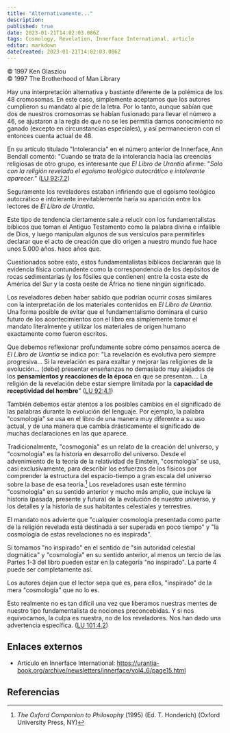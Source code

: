 ```yaml
---
title: "Alternativamente..."
description: 
published: true
date: 2023-01-21T14:02:03.086Z
tags: Cosmology, Revelation, Innerface International, article
editor: markdown
dateCreated: 2023-01-21T14:02:03.086Z
---
```


<p class="v-card v-sheet theme--light grey lighten-3 px-2">© 1997 Ken Glasziou<br>© 1997 The Brotherhood of Man Library</p>

Hay una interpretación alternativa y bastante diferente de la polémica de los 48 cromosomas. En este caso, simplemente aceptamos que los autores cumplieron su mandato al pie de la letra. Por lo tanto, aunque sabían que dos de nuestros cromosomas se habían fusionado para llevar el número a 46, se ajustaron a la regla de que no se les permitía darnos conocimiento no ganado (excepto en circunstancias especiales), y así permanecieron con el entonces cuenta actual de 48.

En su artículo titulado "Intolerancia" en el número anterior de Innerface, Ann Bendall comentó: "Cuando se trata de la intolerancia hacia las creencias religiosas de otro grupo, es interesante que _El Libro de Urantia_ afirme: "_Solo con la religión revelada el egoísmo teológico autocrático e intolerante aparecer._” ([LU 92:7.2](/es/The_Urantia_Book/92#p7_2))

Seguramente los reveladores estaban infiriendo que el egoísmo teológico autocrático e intolerante inevitablemente haría su aparición entre los lectores de _El Libro de Urantia_.

Este tipo de tendencia ciertamente sale a relucir con los fundamentalistas bíblicos que toman el Antiguo Testamento como la palabra divina e infalible de Dios, y luego manipulan algunos de sus versículos para permitirles declarar que el acto de creación que dio origen a nuestro mundo fue hace unos 5.000 años. hace años que.

Cuestionados sobre esto, estos fundamentalistas bíblicos declararán que la evidencia física contundente como la correspondencia de los depósitos de rocas sedimentarias (y los fósiles que contienen) entre la costa este de América del Sur y la costa oeste de África no tiene ningún significado.

Los reveladores deben haber sabido que podrían ocurrir cosas similares con la interpretación de los materiales contenidos en _El Libro de Urantia_. Una forma posible de evitar que el fundamentalismo dominara el curso futuro de los acontecimientos con el libro era simplemente tomar el mandato literalmente y utilizar los materiales de origen humano exactamente como fueron escritos.

Que debemos reflexionar profundamente sobre cómo pensamos acerca de _El Libro de Urantia_ se indica por: "La revelación es evolutiva pero siempre progresiva... Si la revelación es para exaltar y mejorar las religiones de la evolución... (debe) presentar enseñanzas no demasiado muy alejados de los **pensamientos y reacciones de la época** en que se presentan.... La religión de la revelación debe estar siempre limitada por la **capacidad de receptividad del hombre**" ([LU 92:4.1]( /es/The_Urantia_Book/92#p4_1))

También debemos estar atentos a los posibles cambios en el significado de las palabras durante la evolución del lenguaje. Por ejemplo, la palabra "cosmología" se usa en el libro de una manera muy diferente a su uso actual, y de una manera que cambia drásticamente el significado de muchas declaraciones en las que aparece.

Tradicionalmente, "cosmogonía" es un relato de la creación del universo, y "cosmología" es la historia en desarrollo del universo. Desde el advenimiento de la teoría de la relatividad de Einstein, "cosmología" se usa, casi exclusivamente, para describir los esfuerzos de los físicos por comprender la estructura del espacio-tiempo a gran escala del universo sobre la base de esa teoría.[^1] Los reveladores usan este término "cosmología" en su sentido anterior y mucho más amplio, que incluye la historia (pasada, presente y futura) de la evolución de nuestro universo, y los detalles y la historia de sus habitantes celestiales y terrestres.

El mandato nos advierte que "cualquier cosmología presentada como parte de la religión revelada está destinada a ser superada en poco tiempo" y "la cosmología de estas revelaciones no es inspirada".

Si tomamos "no inspirado" en el sentido de "sin autoridad celestial dogmática" y "cosmología" en su sentido anterior, al menos un tercio de las Partes 1-3 del libro pueden estar en la categoría "no inspirado". La parte 4 puede ser completamente así.  

Los autores dejan que el lector sepa qué es, para ellos, "inspirado" de la mera "cosmología" que no lo es.

Esto realmente no es tan difícil una vez que liberamos nuestras mentes de nuestro tipo fundamentalista de nociones preconcebidas. Y si nos equivocamos, la culpa es nuestra, no de los reveladores. Nos han dado una advertencia específica. ([LU 101:4.2](/es/The_Urantia_Book/101#p4_2))

## Enlaces externos

* Artículo en Innerface International: https://urantia-book.org/archive/newsletters/innerface/vol4_6/page15.html

## Referencias

[^1]: _The Oxford Companion to Philosophy_ (1995) (Ed. T. Honderich) (Oxford University Press, NY)